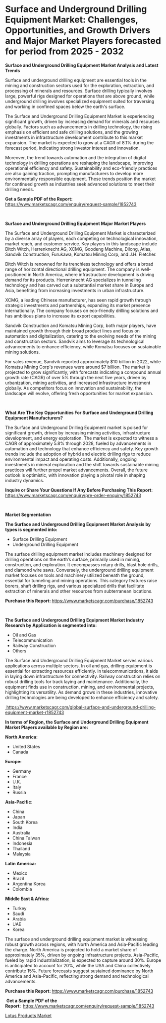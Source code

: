 <p><h1>Surface and Underground Drilling Equipment Market: Challenges, Opportunities, and Growth Drivers and Major Market Players forecasted for period from 2025 - 2032</h1></p><p><strong>Surface and Underground Drilling Equipment Market Analysis and Latest Trends</strong></p>
<p><p>Surface and underground drilling equipment are essential tools in the mining and construction sectors used for the exploration, extraction, and processing of minerals and resources. Surface drilling typically involves large, powerful rigs designed for operations that are above ground, while underground drilling involves specialized equipment suited for traversing and working in confined spaces below the earth's surface.</p><p>The Surface and Underground Drilling Equipment Market is experiencing significant growth, driven by increasing demand for minerals and resources globally. Factors such as advancements in drilling technology, the rising emphasis on efficient and safe drilling solutions, and the growing investments in infrastructure development contribute to this market expansion. The market is expected to grow at a CAGR of 8.1% during the forecast period, indicating strong investor interest and innovation.</p><p>Moreover, the trend towards automation and the integration of digital technology in drilling operations are reshaping the landscape, improving operational efficiency and safety. Sustainability and eco-friendly practices are also gaining traction, prompting manufacturers to develop more environmentally responsible equipment. These trends position the market for continued growth as industries seek advanced solutions to meet their drilling needs.</p></p>
<p><strong>Get a Sample PDF of the Report:&nbsp;</strong> <a href="https://www.marketscagr.com/enquiry/request-sample/1852743?utm_campaign=2866&utm_medium=2&utm_source=Github&utm_content=ia&utm_term=28022025&utm_id=surface-and-underground-drilling-equipment">https://www.marketscagr.com/enquiry/request-sample/1852743</a></p>
<p>&nbsp;</p>
<p><strong>Surface and Underground Drilling Equipment Major Market Players</strong></p>
<p><p>The Surface and Underground Drilling Equipment Market is characterized by a diverse array of players, each competing on technological innovation, market reach, and customer service. Key players in this landscape include Ditch Witch, Herrenknecht AG, XCMG, Goodeng Machine, Dilong, Atlas, Sandvik Construction, Furukawa, Komatsu Mining Corp, and J.H. Fletcher. </p><p>Ditch Witch is renowned for its trenchless technology and offers a broad range of horizontal directional drilling equipment. The company is well-positioned in North America, where infrastructure development is driving demand for its products. Herrenknecht AG specializes in tunneling technology and has carved out a substantial market share in Europe and Asia, benefiting from increasing investments in urban infrastructure.</p><p>XCMG, a leading Chinese manufacturer, has seen rapid growth through strategic investments and partnerships, expanding its market presence internationally. The company focuses on eco-friendly drilling solutions and has ambitious plans to increase its export capabilities.</p><p>Sandvik Construction and Komatsu Mining Corp, both major players, have maintained growth through their broad product lines and focus on automation and digitalization, catering to the evolving needs of the mining and construction sectors. Sandvik aims to leverage its technological advancements to enhance efficiency, while Komatsu focuses on sustainable mining solutions.</p><p>For sales revenue, Sandvik reported approximately $10 billion in 2022, while Komatsu Mining Corp's revenues were around $7 billion. The market is projected to grow significantly, with forecasts indicating a compound annual growth rate (CAGR) of over 5% through the next five years, driven by urbanization, mining activities, and increased infrastructure investment globally. As competitors focus on innovation and sustainability, the landscape will evolve, offering fresh opportunities for market expansion.</p></p>
<p>&nbsp;</p>
<p><strong>What Are The Key Opportunities For Surface and Underground Drilling Equipment Manufacturers?</strong></p>
<p><p>The Surface and Underground Drilling Equipment market is poised for significant growth, driven by increasing mining activities, infrastructure development, and energy exploration. The market is expected to witness a CAGR of approximately 5.8% through 2028, fueled by advancements in automation and technology that enhance efficiency and safety. Key growth trends include the adoption of hybrid and electric drilling rigs to reduce environmental impact and operating costs. Additionally, ongoing investments in mineral exploration and the shift towards sustainable mining practices will further propel market advancements. Overall, the future outlook is optimistic, with innovation playing a pivotal role in shaping industry dynamics.</p></p>
<p><strong>Inquire or Share Your Questions If Any Before Purchasing This Report:</strong> <a href="https://www.marketscagr.com/enquiry/pre-order-enquiry/1852743?utm_campaign=2866&utm_medium=2&utm_source=Github&utm_content=ia&utm_term=28022025&utm_id=surface-and-underground-drilling-equipment">https://www.marketscagr.com/enquiry/pre-order-enquiry/1852743</a></p>
<p>&nbsp;</p>
<p><strong>Market Segmentation</strong></p>
<p><strong>The Surface and Underground Drilling Equipment Market Analysis by types is segmented into:</strong></p>
<p><ul><li>Surface Drilling Equipment</li><li>Underground Drilling Equipment</li></ul></p>
<p><p>The surface drilling equipment market includes machinery designed for drilling operations on the earth’s surface, primarily used in mining, construction, and exploration. It encompasses rotary drills, blast hole drills, and diamond wire saws. Conversely, the underground drilling equipment market focuses on tools and machinery utilized beneath the ground, essential for tunneling and mining operations. This category features raise borers, shaft drilling rigs, and various specialized drills that facilitate extraction of minerals and other resources from subterranean locations.</p></p>
<p><strong>Purchase this Report:&nbsp;</strong><a href="https://www.marketscagr.com/purchase/1852743?utm_campaign=2866&utm_medium=2&utm_source=Github&utm_content=ia&utm_term=28022025&utm_id=surface-and-underground-drilling-equipment">https://www.marketscagr.com/purchase/1852743</a></p>
<p>&nbsp;</p>
<p><strong>The Surface and Underground Drilling Equipment Market Industry Research by Application is segmented into:</strong></p>
<p><ul><li>Oil and Gas</li><li>Telecommunication</li><li>Railway Construction</li><li>Others</li></ul></p>
<p><p>The Surface and Underground Drilling Equipment Market serves various applications across multiple sectors. In oil and gas, drilling equipment is essential for extracting resources efficiently. In telecommunications, it aids in laying down infrastructure for connectivity. Railway construction relies on robust drilling tools for track laying and maintenance. Additionally, the equipment finds use in construction, mining, and environmental projects, highlighting its versatility. As demand grows in these industries, innovative drilling technologies are being developed to enhance efficiency and safety.</p></p>
<p><a href="https://www.marketscagr.com/global-surface-and-underground-drilling-equipment-market-r1852743?utm_campaign=2866&utm_medium=2&utm_source=Github&utm_content=ia&utm_term=28022025&utm_id=surface-and-underground-drilling-equipment">&nbsp;https://www.marketscagr.com/global-surface-and-underground-drilling-equipment-market-r1852743</a></p>
<p><strong>In terms of Region, the Surface and Underground Drilling Equipment Market Players available by Region are:</strong></p>
<p>
    <p> <strong> North America: </strong>
        <ul>
            <li>United States</li>
            <li>Canada</li>
        </ul>
        </p> 
    <p> <strong> Europe: </strong>
        <ul>
            <li>Germany</li>
            <li>France</li>
            <li>U.K.</li>
            <li>Italy</li>
            <li>Russia</li>
        </ul>
        </p> 
    <p> <strong> Asia-Pacific: </strong>
        <ul>
            <li>China</li>
            <li>Japan</li>
            <li>South Korea</li>
            <li>India</li>
            <li>Australia</li>
            <li>China Taiwan</li>
            <li>Indonesia</li>
            <li>Thailand</li>
            <li>Malaysia</li>
        </ul>
        </p> 
    <p> <strong> Latin America: </strong>
        <ul>
            <li>Mexico</li>
            <li>Brazil</li>
            <li>Argentina Korea</li>
            <li>Colombia</li>
        </ul>
        </p> 
    <p> <strong> Middle East & Africa: </strong>
        <ul>
            <li>Turkey</li>
            <li>Saudi</li>
            <li>Arabia</li>
            <li>UAE</li>
            <li>Korea</li>
        </ul>
    </p>
    </p>
<p><p>The surface and underground drilling equipment market is witnessing robust growth across regions, with North America and Asia-Pacific leading the charge. North America is projected to hold a market share of approximately 35%, driven by ongoing infrastructure projects. Asia-Pacific, fueled by rapid industrialization, is expected to capture around 30%. Europe is anticipated to account for 20%, while the USA and China collectively contribute 15%. Future forecasts suggest sustained dominance by North America and Asia-Pacific, reflecting strong demand and technological advancements.</p></p>
<p><strong>Purchase this Report: </strong><a href="https://www.marketscagr.com/purchase/1852743?utm_campaign=2866&utm_medium=2&utm_source=Github&utm_content=ia&utm_term=28022025&utm_id=surface-and-underground-drilling-equipment">https://www.marketscagr.com/purchase/1852743</a></p>
<p>&nbsp;<strong>Get a Sample PDF of the Report:&nbsp;&nbsp;</strong><a href="https://www.marketscagr.com/enquiry/request-sample/1852743?utm_campaign=2866&utm_medium=2&utm_source=Github&utm_content=ia&utm_term=28022025&utm_id=surface-and-underground-drilling-equipment">https://www.marketscagr.com/enquiry/request-sample/1852743</a></p>
<p><strong></strong></p>
<p><p><a href="https://github.com/ridchycarlas/Market-Research-Report-List-1/blob/main/lotus-products-market.md?utm_campaign=2866&utm_medium=2&utm_source=Github&utm_content=ia&utm_term=28022025&utm_id=surface-and-underground-drilling-equipment">Lotus Products Market</a></p></p>